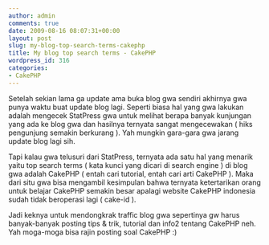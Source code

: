 ```yaml
---
author: admin
comments: true
date: 2009-08-16 08:07:31+00:00
layout: post
slug: my-blog-top-search-terms-cakephp
title: My blog top search terms - CakePHP
wordpress_id: 316
categories:
- CakePHP
---
```


Setelah sekian lama ga update ama buka blog gwa sendiri akhirnya gwa punya waktu buat update blog lagi. Seperti biasa hal yang gwa lakukan adalah mengecek StatPress gwa untuk melihat berapa banyak kunjungan yang ada ke blog gwa dan hasilnya ternyata sangat mengecewakan ( hiks pengunjung semakin berkurang ). Yah mungkin gara-gara gwa jarang update blog lagi sih.

Tapi kalau gwa telusuri dari StatPress, ternyata ada satu hal yang menarik yaitu top search terms ( kata kunci yang dicari di search engine ) di blog gwa adalah CakePHP ( entah cari tutorial, entah cari arti CakePHP ). Maka dari situ gwa bisa mengambil kesimpulan bahwa ternyata ketertarikan orang untuk belajar CakePHP semakin besar apalagi website CakePHP indonesia sudah tidak beroperasi lagi ( cake-id ).

Jadi keknya untuk mendongkrak traffic blog gwa sepertinya gw harus banyak-banyak posting tips & trik, tutorial dan info2 tentang CakePHP neh. Yah moga-moga bisa rajin posting soal CakePHP :)
